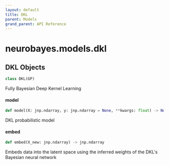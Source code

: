 ```yaml
---
layout: default
title: DKL
parent: Models
grand_parent: API Reference
---
```


<a id="neurobayes.models.dkl"></a>

# neurobayes.models.dkl

<a id="neurobayes.models.dkl.DKL"></a>

## DKL Objects

```python
class DKL(GP)
```

Fully Bayesian Deep Kernel Learning

<a id="neurobayes.models.dkl.DKL.model"></a>

#### model

```python
def model(X: jnp.ndarray, y: jnp.ndarray = None, **kwargs: float) -> None
```

DKL probabilistic model

<a id="neurobayes.models.dkl.DKL.embed"></a>

#### embed

```python
def embed(X_new: jnp.ndarray) -> jnp.ndarray
```

Embeds data into the latent space using the inferred weights
of the DKL's Bayesian neural network


